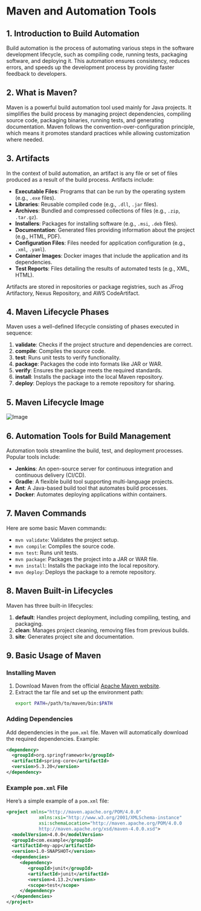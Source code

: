 # Maven and Automation Tools  

## 1. Introduction to Build Automation  
Build automation is the process of automating various steps in the software development lifecycle, such as compiling code, running tests, packaging software, and deploying it. This automation ensures consistency, reduces errors, and speeds up the development process by providing faster feedback to developers.  

## 2. What is Maven?  
Maven is a powerful build automation tool used mainly for Java projects. It simplifies the build process by managing project dependencies, compiling source code, packaging binaries, running tests, and generating documentation. Maven follows the convention-over-configuration principle, which means it promotes standard practices while allowing customization where needed.  

## 3. Artifacts  
In the context of build automation, an artifact is any file or set of files produced as a result of the build process. Artifacts include:  
- **Executable Files**: Programs that can be run by the operating system (e.g., `.exe` files).  
- **Libraries**: Reusable compiled code (e.g., `.dll`, `.jar` files).  
- **Archives**: Bundled and compressed collections of files (e.g., `.zip`, `.tar.gz`).  
- **Installers**: Packages for installing software (e.g., `.msi`, `.deb` files).  
- **Documentation**: Generated files providing information about the project (e.g., HTML, PDF).  
- **Configuration Files**: Files needed for application configuration (e.g., `.xml`, `.yaml`).  
- **Container Images**: Docker images that include the application and its dependencies.  
- **Test Reports**: Files detailing the results of automated tests (e.g., XML, HTML).  

Artifacts are stored in repositories or package registries, such as JFrog Artifactory, Nexus Repository, and AWS CodeArtifact.  

## 4. Maven Lifecycle Phases  
Maven uses a well-defined lifecycle consisting of phases executed in sequence:  
1. **validate**: Checks if the project structure and dependencies are correct.  
2. **compile**: Compiles the source code.  
3. **test**: Runs unit tests to verify functionality.  
4. **package**: Packages the code into formats like JAR or WAR.  
5. **verify**: Ensures the package meets the required standards.  
6. **install**: Installs the package into the local Maven repository.  
7. **deploy**: Deploys the package to a remote repository for sharing.  

## 5. Maven Lifecycle Image  
![Image](https://github.com/user-attachments/assets/34f164ff-da04-4fa9-932f-30225e9df2a5)  

## 6. Automation Tools for Build Management  
Automation tools streamline the build, test, and deployment processes. Popular tools include:  
- **Jenkins**: An open-source server for continuous integration and continuous delivery (CI/CD).  
- **Gradle**: A flexible build tool supporting multi-language projects.  
- **Ant**: A Java-based build tool that automates build processes.  
- **Docker**: Automates deploying applications within containers.  

## 7. Maven Commands  
Here are some basic Maven commands:  
- `mvn validate`: Validates the project setup.  
- `mvn compile`: Compiles the source code.  
- `mvn test`: Runs unit tests.  
- `mvn package`: Packages the project into a JAR or WAR file.  
- `mvn install`: Installs the package into the local repository.  
- `mvn deploy`: Deploys the package to a remote repository.  

## 8. Maven Built-in Lifecycles  
Maven has three built-in lifecycles:  
1. **default**: Handles project deployment, including compiling, testing, and packaging.  
2. **clean**: Manages project cleaning, removing files from previous builds.  
3. **site**: Generates project site and documentation.  

## 9. Basic Usage of Maven  

### Installing Maven  
1. Download Maven from the official [Apache Maven website](https://maven.apache.org/).  
2. Extract the tar file and set up the environment path:  
    ```bash  
    export PATH=/path/to/maven/bin:$PATH  
    ```  

### Adding Dependencies  
Add dependencies in the `pom.xml` file. Maven will automatically download the required dependencies. Example:  
```xml  
<dependency>  
  <groupId>org.springframework</groupId>  
  <artifactId>spring-core</artifactId>  
  <version>5.3.20</version>  
</dependency>  
```  

### Example `pom.xml` File  
Here’s a simple example of a `pom.xml` file:  
```xml  
<project xmlns="http://maven.apache.org/POM/4.0.0"  
            xmlns:xsi="http://www.w3.org/2001/XMLSchema-instance"  
            xsi:schemaLocation="http://maven.apache.org/POM/4.0.0  
            http://maven.apache.org/xsd/maven-4.0.0.xsd">  
  <modelVersion>4.0.0</modelVersion>  
  <groupId>com.example</groupId>  
  <artifactId>my-app</artifactId>  
  <version>1.0-SNAPSHOT</version>  
  <dependencies>  
     <dependency>  
        <groupId>junit</groupId>  
        <artifactId>junit</artifactId>  
        <version>4.13.2</version>  
        <scope>test</scope>  
     </dependency>  
  </dependencies>  
</project>  
```  
